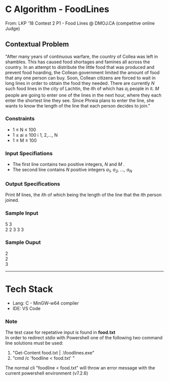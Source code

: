 # C Algorithm - FoodLines

From: LKP '18 Contest 2 P1 - Food Lines @ DMOJ.CA (competitve online Judge)

## Contextual Problem

"After many years of continuous warfare, the country of Collea was left in shambles. This has caused food shortages and famines all across the country. In an attempt to distribute the little food that was produced and prevent food hoarding, the Collean government limited the amount of food that any one person can buy. Soon, Collean citizens are forced to wait in long lines in order to obtain the food they needed. There are currently *N* such food lines in the city of Lachtin, the *i*th of which has *a<sub>i</sub>* people in it. *M* people are going to enter one of the lines in the next hour, where they each enter the shortest line they see. Since Phreia plans to enter the line, she wants to know the length of the line that each person decides to join."

### Constraints
* 1 ≤ N ≤ 100
* 1 ≤ ai ≤ 100 i 1, 2,…, N
* 1 ≤ M ≤ 100

### Input Specifiations
* The first line contains two positive integers, *N* and *M* .
* The second line contains *N* positive integers *a<sub>1</sub>, a<sub>2</sub>, ..., a<sub>N</sub>*

### Output Specifications
Print *M* lines, the *i*th of which being the length of the line that the *i*th person joined.

### Sample Input
5 3 <br>
2 2 3 3 3
### Sample Ouput
2<br>
2<br>
3<br>

---

# Tech Stack

* Lang: C - MinGW-w64 compiler
* IDE:  VS Code

### Note

The test case for repetative input is found in **food.txt** <br>
In order to redirect *stdio* with Powershell one of the following two command line solutions must be used:
1. "Get-Content food.txt | .\foodlines.exe"
2. "cmd /c 'foodline < food.txt' "

The normal cli "foodline < food.txt" will throw an error message with the current powershell environment (v7.2.6)
